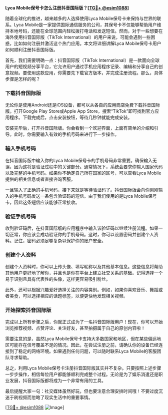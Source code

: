 **Lyca Mobile保号卡怎么注册抖音国际版？[[TG💪+ @esim1088](https://t.me/s/esim1088)]**

随着全球化的推进，越来越多的人选择使用Lyca Mobile保号卡来保持与世界的联系。Lyca Mobile是一家提供国际通信服务的公司，其保号卡不仅能够帮助用户维持本地号码，还能在全球范围内轻松拨打电话和发送短信。然而，对于一些想要在海外使用抖音国际版（TikTok International）的用户来说，可能会遇到一些困惑，比如如何注册并激活这个热门应用。本文将详细讲解Lyca Mobile保号卡用户如何顺利注册抖音国际版。

首先，我们需要明确一点：抖音国际版（TikTok International）是一款面向全球用户的短视频分享平台，它允许用户通过手机应用程序记录、编辑和分享自己的创意视频。要使用这款应用，你需要先下载官方版本，并完成注册流程。那么，具体步骤是怎样的呢？

### 下载抖音国际版

无论你是使用Android还是iOS设备，都可以从各自的应用商店免费下载抖音国际版。打开Google Play Store或Apple App Store，搜索“TikTok”即可找到官方应用程序。下载完成后，点击安装按钮，等待几秒钟就能完成安装。

安装完毕后，打开抖音国际版。你会看到一个欢迎界面，上面有简单的介绍和引导。此时，你需要输入有效的手机号码来进行下一步操作。

### 输入手机号码

在抖音国际版中输入你的Lyca Mobile保号卡的手机号码非常重要。确保输入无误，因为这将是验证过程中的关键部分。通常情况下，系统会要求你输入国家代码以及完整的手机号码。如果你不确定自己所在国家的区号，可以查看Lyca Mobile提供的相关信息或者直接咨询客服。

一旦输入了正确的手机号码，接下来就是等待验证码了。抖音国际版会向你刚刚输入的手机号码发送一条包含验证码的短信。由于我们使用的是Lyca Mobile保号卡，因此这条短信应该能够正常接收。

### 验证手机号码

收到验证码后，在抖音国际版的应用程序中输入该验证码以继续注册流程。如果一切正常，你应该会成功验证你的手机号码。这时，你可以设置密码并创建个人资料。记住，密码必须足够复杂以保护你的账户安全。

### 创建个人资料

创建个人资料时，你可以上传头像、填写昵称以及其他基本信息。这些信息将帮助其他用户更好地了解你，并且也是你在平台上建立社交关系的基础。记得选择一个易于识别且具有代表性的头像，这样更容易吸引粉丝。

此外，还可以根据兴趣爱好选择关注的内容类别。例如，如果你喜欢音乐、舞蹈或者美食，可以选择相应的话题标签，以便更快地发现相关视频。

### 开始探索抖音国际版

完成以上所有步骤之后，你就正式成为了一名抖音国际版用户！现在，你可以开始浏览推荐视频、点赞评论、关注好友，甚至拍摄属于自己的原创内容啦！

需要注意的是，虽然Lyca Mobile保号卡支持大多数国家和地区，但在某些偏远地区可能存在信号覆盖不足的情况。因此，在尝试注册之前，请确认你的设备已经连接到了稳定的网络环境。如果遇到任何问题，可以随时联系Lyca Mobile的客服团队寻求帮助。

总之，利用Lyca Mobile保号卡注册抖音国际版其实并不复杂。只要按照上述步骤一步步操作，相信每位用户都能够顺利完成整个过程。无论是为了娱乐消遣还是职业发展，抖音国际版都将成为一个非常有用的工具。

最后提醒大家一句：社交媒体虽然好玩，但也要注意合理安排时间哦！不要过度沉迷于刷视频而忽略了现实生活中的重要事情。

[[TG💪+ @esim1088](https://t.me/s/esim1088) ![Image](https://i.postimg.cc/4NQfJmqS/Snipaste-2025-05-13-00-14-12.png)]
